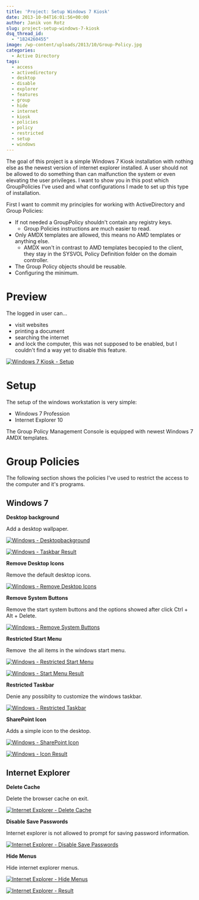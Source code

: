 ```yaml
---
title: 'Project: Setup Windows 7 Kiosk'
date: 2013-10-04T16:01:56+00:00
author: Janik von Rotz
slug: project-setup-windows-7-kiosk
dsq_thread_id:
  - "1824260455"
image: /wp-content/uploads/2013/10/Group-Policy.jpg
categories:
  - Active Directory
tags:
  - access
  - activedirectory
  - desktop
  - disable
  - explorer
  - features
  - group
  - hide
  - internet
  - kiosk
  - policies
  - policy
  - restricted
  - setup
  - windows
---
```

The goal of this project is a simple Windows 7 Kiosk installation with nothing else as the newest version of internet explorer installed. A user should not be allowed to do something than can malfunction the system or even elevating the user privileges. I want to show you in this post which GroupPolicies I've used and what configurations I made to set up this type of installation.

First I want to commit my principles for working with ActiveDirectory and Group Policies:

<ul>
    <li>If not needed a GroupPolicy shouldn't contain any registry keys.
<ul>
    <li>Group Policies instructions are much easier to read.</li>
</ul>
</li>
    <li>Only AMDX templates are allowed, this means no AMD templates or anything else.
<ul>
    <li>AMDX won't in contrast to AMD templates becopied to the client, they stay in the SYSVOL Policy Definition folder on the domain controller.</li>
</ul>
</li>
    <li>The Group Policy objects should be reusable.</li>
    <li>Configuring the minimum.</li>
</ul>

<!--more-->

<h1>Preview</h1>

The logged in user can...

<ul>
    <li>visit websites</li>
    <li>printing a document</li>
    <li>searching the internet</li>
    <li>and lock the computer, this was not supposed to be enabled, but I couldn't find a way yet to disable this feature.</li>
</ul>

[![Windows 7 Kiosk - Setup](/wp-content/uploads/2013/10/Windows-7-Kiosk-Setup.png)](/wp-content/uploads/2013/10/Windows-7-Kiosk-Setup.png)

<h1>Setup</h1>

The setup of the windows workstation is very simple:

<ul>
    <li>Windows 7 Profession</li>
    <li>Internet Explorer 10</li>
</ul>

The Group Policy Management Console is equipped with newest Windows 7 AMDX templates.

<h1>Group Policies</h1>

The following section shows the policies I've used to restrict the access to the computer and it's programs.

<h2>Windows 7</h2>

<strong>Desktop background</strong>

Add a desktop wallpaper.

[![Windows - Desktopbackground](/wp-content/uploads/2013/10/Windows-Desktopbackground.png)](/wp-content/uploads/2013/10/Windows-Desktopbackground.png)

[![Windows - Taskbar Result](/wp-content/uploads/2013/10/Windows-Taskbar-Result.png)](/wp-content/uploads/2013/10/Windows-Taskbar-Result.png)

<strong>Remove Desktop Icons</strong>

Remove the default desktop icons.

[![Windows - Remove Desktop Icons](/wp-content/uploads/2013/10/Windows-Remove-Desktop-Icons.png)](/wp-content/uploads/2013/10/Windows-Remove-Desktop-Icons.png)

<strong>Remove System Buttons</strong>

Remove the start system buttons and the options showed after click Ctrl + Alt + Delete.

[![Windows - Remove System Buttons](/wp-content/uploads/2013/10/Windows-Remove-System-Buttons.png)](/wp-content/uploads/2013/10/Windows-Remove-System-Buttons.png)

<strong>Restricted Start Menu</strong>

Remove  the all items in the windows start menu.

[![Windows - Restricted Start Menu](/wp-content/uploads/2013/10/Windows-Restricted-Start-Menu.png)](/wp-content/uploads/2013/10/Windows-Restricted-Start-Menu.png)

[![Windows - Start Menu Result](/wp-content/uploads/2013/10/Windows-Start-Menu-Result.png)](/wp-content/uploads/2013/10/Windows-Start-Menu-Result.png)

<strong>Restricted Taskbar</strong>

Denie any possiblity to customize the windows taskbar.

[![Windows - Restricted Taskbar](/wp-content/uploads/2013/10/Windows-Restricted-Taskbar.png)](/wp-content/uploads/2013/10/Windows-Restricted-Taskbar.png)

<strong>SharePoint Icon</strong>

Adds a simple icon to the desktop.

[![Windows - SharePoint Icon](/wp-content/uploads/2013/10/Windows-SharePoint-Icon.png)](/wp-content/uploads/2013/10/Windows-SharePoint-Icon.png)

[![Windows - Icon Result](/wp-content/uploads/2013/10/Windows-Icon-Result.png)](/wp-content/uploads/2013/10/Windows-Icon-Result.png)

<h2>Internet Explorer</h2>

<strong>Delete Cache</strong>

Delete the browser cache on exit.

[![Internet Explorer - Delete Cache](/wp-content/uploads/2013/10/Internet-Explorer-Delete-Cache.png)](/wp-content/uploads/2013/10/Internet-Explorer-Delete-Cache.png)

<strong>Disable Save Passwords</strong>

Internet explorer is not allowed to prompt for saving password information.

[![Internet Explorer - Disable Save Passwords](/wp-content/uploads/2013/10/Internet-Explorer-Disable-Save-Passwords.png)](/wp-content/uploads/2013/10/Internet-Explorer-Disable-Save-Passwords.png)

<strong>Hide Menus</strong>

Hide internet explorer menus.

[![Internet Explorer - Hide Menus](/wp-content/uploads/2013/10/Internet-Explorer-Hide-Menus.png)](/wp-content/uploads/2013/10/Internet-Explorer-Hide-Menus.png)

[![Internet Explorer - Result](/wp-content/uploads/2013/10/Internet-Explorer-Result.png)](/wp-content/uploads/2013/10/Internet-Explorer-Result.png)